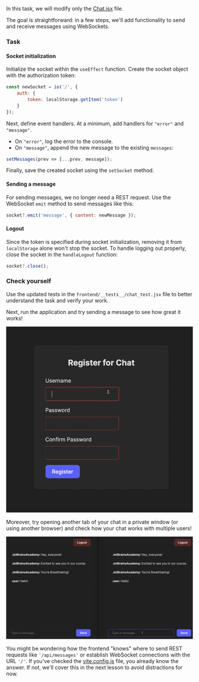 In this task, we will modify only the [Chat.jsx][Chat] file.

The goal is straightforward: in a few steps, we'll add functionality to send and receive messages using WebSockets.

### Task
#### Socket initialization
Initialize the socket within the `useEffect` function. Create the socket object with the authorization token:
```jsx
const newSocket = io('/', {
    auth: {
        token: localStorage.getItem('token')
    }
});
```

Next, define event handlers. At a minimum, add handlers for `"error"` and `"message"`.
- On `"error"`, log the error to the console.
- On `"message"`, append the new message to the existing `messages`:
```jsx
setMessages(prev => [...prev, message]);
```

Finally, save the created socket using the `setSocket` method.

#### Sending a message
For sending messages, we no longer need a REST request. Use the WebSocket `emit` method to send messages like this:
```jsx
socket?.emit('message', { content: newMessage });
```

#### Logout
Since the token is specified during socket initialization, removing it from `localStorage` alone won't stop the socket. 
To handle logging out properly, close the socket in the `handleLogout` function:
```jsx
socket?.close();
```

### Check yourself
Use the updated tests in the `frontend/__tests__/chat_test.jsx` file to better understand the task and verify your work.

Next, run the application and try sending a message to see how great it works!

<div style="text-align: center; max-width: 600px; margin: 0 auto;">
<img src="images/sending_sockets.gif" alt="Sending and receiving messages with sockets">
</div>

Moreover, try opening another tab of your chat in a private window (or using another browser) and
check how your chat works with multiple users!

<div style="text-align: center; max-width: 1000px; margin: 0 auto;">
<img src="images/multiple_users.gif" alt="Sending and receiving messages with two users">
</div>

<div class="hint" title="How does the frontend know where to send requests?">

  You might be wondering how the frontend "knows" where to send REST requests like `'/api/messages'`
  or establish WebSocket connections with the URL `'/'`.
  If you've checked the [vite.config.js][ViteConfig] file, you already know the answer. 
  If not, we'll cover this in the next lesson to avoid distractions for now.

</div>

[Chat]: course://Frontend/WebSockets/web_sockets_support/frontend/src/pages/Chat.jsx
[ViteConfig]: course://Frontend/WebSockets/web_sockets_support/frontend/vite.config.js
